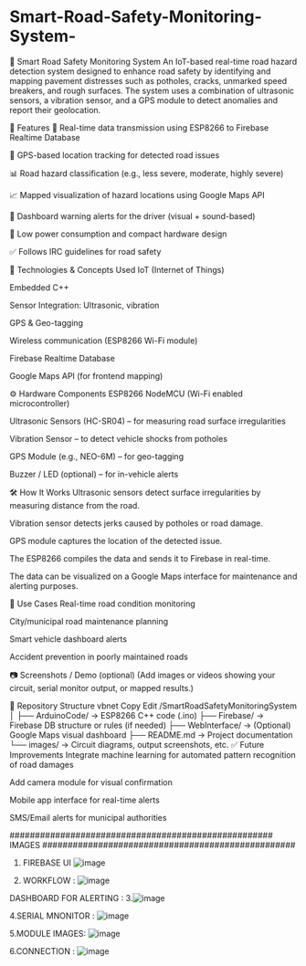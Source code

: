 # Smart-Road-Safety-Monitoring-System-
🚧 Smart Road Safety Monitoring System
An IoT-based real-time road hazard detection system designed to enhance road safety by identifying and mapping pavement distresses such as potholes, cracks, unmarked speed breakers, and rough surfaces. The system uses a combination of ultrasonic sensors, a vibration sensor, and a GPS module to detect anomalies and report their geolocation.

🔧 Features
📡 Real-time data transmission using ESP8266 to Firebase Realtime Database

📍 GPS-based location tracking for detected road issues

📊 Road hazard classification (e.g., less severe, moderate, highly severe)

📈 Mapped visualization of hazard locations using Google Maps API

🔔 Dashboard warning alerts for the driver (visual + sound-based)

🔌 Low power consumption and compact hardware design

✅ Follows IRC guidelines for road safety

🧠 Technologies & Concepts Used
IoT (Internet of Things)

Embedded C++

Sensor Integration: Ultrasonic, vibration

GPS & Geo-tagging

Wireless communication (ESP8266 Wi-Fi module)

Firebase Realtime Database

Google Maps API (for frontend mapping)

⚙️ Hardware Components
ESP8266 NodeMCU (Wi-Fi enabled microcontroller)

Ultrasonic Sensors (HC-SR04) – for measuring road surface irregularities

Vibration Sensor – to detect vehicle shocks from potholes

GPS Module (e.g., NEO-6M) – for geo-tagging

Buzzer / LED (optional) – for in-vehicle alerts

🛠 How It Works
Ultrasonic sensors detect surface irregularities by measuring distance from the road.

Vibration sensor detects jerks caused by potholes or road damage.

GPS module captures the location of the detected issue.

The ESP8266 compiles the data and sends it to Firebase in real-time.

The data can be visualized on a Google Maps interface for maintenance and alerting purposes.

📌 Use Cases
Real-time road condition monitoring

City/municipal road maintenance planning

Smart vehicle dashboard alerts

Accident prevention in poorly maintained roads

📷 Screenshots / Demo (optional)
(Add images or videos showing your circuit, serial monitor output, or mapped results.)

📁 Repository Structure
vbnet
Copy
Edit
/SmartRoadSafetyMonitoringSystem
│
├── ArduinoCode/        → ESP8266 C++ code (.ino)
├── Firebase/           → Firebase DB structure or rules (if needed)
├── WebInterface/       → (Optional) Google Maps visual dashboard
├── README.md           → Project documentation
└── images/             → Circuit diagrams, output screenshots, etc.
✅ Future Improvements
Integrate machine learning for automated pattern recognition of road damages

Add camera module for visual confirmation

Mobile app interface for real-time alerts

SMS/Email alerts for municipal authorities

#################################################### IMAGES ##################################################
1. FIREBASE UI
![image](https://github.com/user-attachments/assets/b847ab84-8178-44d4-9ace-d675016f68a4)

2. WORKFLOW :
![image](https://github.com/user-attachments/assets/c90be1dc-8a67-4cd1-948c-c686558a107c)

DASHBOARD FOR ALERTING :
3.![image](https://github.com/user-attachments/assets/4c8c0cf9-2067-48df-9447-e005df775091)

4.SERIAL MNONITOR :
![image](https://github.com/user-attachments/assets/a706a3f4-990a-4b4b-8620-ce98e42810dd)

5.MODULE IMAGES:
![image](https://github.com/user-attachments/assets/1f2539f2-be1e-43da-a6e6-3a635ed124bc)

6.CONNECTION :
![image](https://github.com/user-attachments/assets/fefdcbfa-9bbd-4164-8be4-8276b72f00a4)






